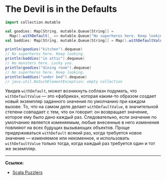 # The Devil is in the Defaults

```scala
import collection.mutable

val goodies: Map[String, mutable.Queue[String]] =
  Map().withDefault(_ => mutable.Queue("No superheros here. Keep looking."))
val baddies: Map[String, mutable.Queue[String]] = Map().withDefaultValue(mutable.Queue("No monsters here. Lucky you."))

println(goodies("kitchen").dequeue)
// No superheros here. Keep looking.
println(baddies("in attic").dequeue)
// No monsters here. Lucky you.
println(goodies("dining room").dequeue)
// No superheros here. Keep looking.
println(baddies("under bed").dequeue)
// java.util.NoSuchElementException: empty collection
```

Увидев `withDefault`, может возникнуть соблазн подумать, 
что `withDefaultValue` — это «фабрика», которая каким-то образом создает новый экземпляр 
заданного значения по умолчанию при каждом вызове. 
То, что на самом деле делает `withDefaultValue`, в значительной степени совпадает с тем, 
что он говорит: он возвращает значение, которое ему было дано каждый раз. 
Следовательно, если значение по умолчанию является изменяемым, 
любые внесенные в него изменения повлияют на всех будущих вызывающих объектов. 
Проще придерживаться `withDefault` всякий раз, когда требуется новое значение — изменяемое или неизменное, 
и использовать `withDefaultValue` только тогда, когда каждый раз требуется один и тот же экземпляр.


---

**Ссылки:**
- [Scala Puzzlers](https://scalapuzzlers.com/index.html#pzzlr-042)
